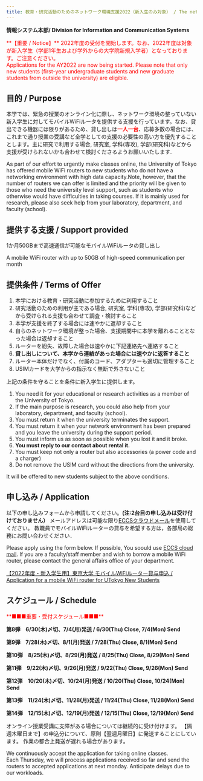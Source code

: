 ```yaml
---
title: 教育・研究活動のためのネットワーク環境支援2022（新入生のみ対象） / The network environment support for education and research 2022(for new student only)
---
```

**情報システム本部/ Division for Information and Communication Systems**

<span style="color: red; ">
**【重要 / Notice】**
2022年度の受付を開始します。なお、2022年度は対象が新入学生（学部1年生および学外からの大学院新規入学者）となっております。ご注意ください。<br>
Applications for the AY2022 are now being started. Please note that only new students (first-year undergraduate students and new graduate students from outside the university) are eligible. 
</span>

## 目的 / Purpose 

本学では、緊急の授業のオンライン化に際し、ネットワーク環境の整っていない新入学生に対してモバイルWiFiルータを提供する支援を行っています。なお、貸出できる機器には限りがあるため、貸し出しは<span style="color:red;">**一人一台**</span>、応募多数の場合には、これまで通り授業の受講など全学としての支援の必要性の高い方を優先することとします。主に研究で利用する場合, 研究室, 学科(専攻), 学部(研究科)などから支援が受けられないかも合わせて検討くださるようお願いいたします.

As part of our effort to urgently make classes online, the University of Tokyo has offered mobile WiFi routers to new students who do not have a networking environment with high data capacity.Note, however, that the number of routers we can offer is limited and the priority will be given to those who need the university level support, such as students who otherwise would have difficulties in taking courses. If it is mainly used for research, please also seek help from your laboratory, department, and faculty (school). 

## 提供する支援 / Support provided 

1か月50GBまで高速通信が可能なモバイルWiFiルータの貸し出し

A mobile WiFi router with up to 50GB of high-speed communication per month 

## 提供条件 / Terms of Offer 

1. 本学における教育・研究活動に参加するために利用すること  
2. 研究活動のための利用が主である場合, 研究室, 学科(専攻), 学部(研究科)などから受けられる支援も合わせて調査・検討すること  
3. 本学が支援を終了する場合には速やかに返却すること  
4. 自らのネットワーク環境が整った場合、支援期間中に本学を離れることとなった場合は返却すること  
5. ルーターを紛失、故障した場合は速やかに下記連絡先へ連絡すること  
6. **貸し出しについて、本学から連絡があった場合には速やかに返答すること**   
7. ルーター本体だけでなく、付属のコード、アダプターも適切に管理すること 
8. USIMカードを大学からの指示なく無断で外さないこと

上記の条件を守ることを条件に新入学生に提供します。 

1. You need it for your educational or research activities as a member of the University of Tokyo.  
2. If the main purpose is research, you could also help from your laboratory, department, and faculty (school).  
3. You must return it when the university terminates the support.  
4. You must return it when your network environment has been prepared and you leave the university during the support period.  
5. You must inform us as soon as possible when you lost it and it broke.  
6. **You must reply to our contact about rental it.** 
7. You must keep not only a router but also accessories (a power code and a charger) 
8. Do not remove the USIM card without the directions from the university.

It will be offered to new students subject to the above conditions. 

## 申し込み / Application 

以下の申し込みフォームから申請してください。**(注:2台目の申し込みは受け付けておりません）**
メールアドレスは可能な限り[ECCSクラウドメール](https://utelecon.adm.u-tokyo.ac.jp/oc/index.html#google)を使用してください。 
教職員でモバイルWiFiルーターの貸与を希望する方は，各部局の総務にお問い合わせください． 
    
Please apply using the form below. If possible, You soould use [ECCS cloud mail](https://utelecon.adm.u-tokyo.ac.jp/oc/index.html#google).
If you are a faculty/staff member and wish to borrow a mobile WiFi router, please contact the general affairs office of your department.

[【2022年度・新入学生用】東京大学 モバイルWiFiルーター貸与申込 / Application for a mobile WiFi router for UTokyo New Students](https://docs.google.com/forms/d/e/1FAIpQLSeU2PHgAGBGhgmHKUz5aZGRK_dNchwGO_AHzk0leJayr20WbQ/viewform?usp=sf_link)

## スケジュール / Schedule
<span style="color: red; ">
**■■■重要・受付スケジュール■■■** 
</span>

**第8弾　6/30(木)〆切、7/4(月)発送 / 6/30(Thu) Close, 7/4(Mon) Send**

**第9弾　7/28(木)〆切、8/1(月)発送 / 7/28(Thu) Close, 8/1(Mon) Send**

**第10弾　8/25(木)〆切、8/29(月)発送 / 8/25(Thu) Close, 8/29(Mon) Send**

**第11弾　9/22(木)〆切、9/26(月)発送 / 9/22(Thu) Close, 9/26(Mon) Send**

**第12弾　10/20(木)〆切、10/24(月)発送 / 10/20(Thu) Close, 10/24(Mon) Send**

**第13弾　11/24(木)〆切、11/28(月)発送 / 11/24(Thu) Close, 11/28(Mon) Send**

**第14弾　12/15(木)〆切、12/19(月)発送 / 12/15(Thu) Close, 12/19(Mon) Send**

オンライン授業受講に支障がある場合については継続的に受け付けます。 
【隔週木曜日まで】の申込分について、原則【翌週月曜日】に発送することにしています。 
作業の都合上発送が遅れる場合があります。 

We continuously accept the application for taking online classes.  
Each Thursday, we will process applications received so far and send the routers to accepted applications at next monday.   Anticipate delays due to our workloads. 
